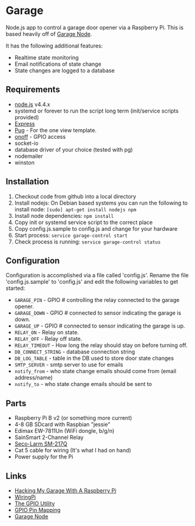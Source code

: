 # Garage

Node.js app to control a garage door opener via a Raspberry Pi. This is based heavily off of [Garage Node](https://github.com/brentnycum/garage-node).

It has the following additional features:

 * Realtime state monitoring
 * Email notifications of state change
 * State changes are logged to a database

## Requirements

 * [node.js](http://nodejs.org/) v4.4.x
 * systemd or forever to run the script long term (init/service scripts provided)
 * [Express](http://expressjs.com/)
 * [Pug](https://github.com/pugjs/pug) - For the one view template.
 * [onoff](https://github.com/fivdi/onoff) - GPIO access
 * socket-io
 * database driver of your choice (tested with pg)
 * nodemailer
 * winston

## Installation

1. Checkout code from github into a local directory
2. Install nodejs:
   On Debian based systems you can run the following to install node: `[sudo] apt-get install nodejs npm`
3. Install node dependencies: `npm install`
4. Copy init or systemd service script to the correct place
5. Copy config.js.sample to config.js and change for your hardware
6. Start process: `service garage-control start`
7. Check process is running: `service garage-control status`

## Configuration

Configuration is accomplished via a file called 'config.js'. Rename the file 'config.js.sample' to 'config.js' and edit
the following variables to get started:

 * `GARAGE_PIN` - GPIO # controlling the relay connected to the garage opener.
 * `GARAGE_DOWN` - GPIO # connected to sensor indicating the garage is down.
 * `GARAGE_UP` - GPIO # connected to sensor indicating the garage is up. 
 * `RELAY_ON` - Relay on state.
 * `RELAY_OFF` - Relay off state.
 * `RELAY_TIMEOUT` - How long the relay should stay on before turning off.
 * `DB_CONNECT_STRING` - database connection string
 * `DB_LOG_TABLE` - table in the DB used to store door state changes
 * `SMTP_SERVER` - smtp server to use for emails
 * `notify_from` - who state change emails should come from (email address/name)
 * `notify_to` - who state change emails should be sent to

## Parts

 * Raspberry Pi B v2 (or something more current)
 * 4-8 GB SDcard with Raspbian "jessie"
 * Edimax EW-7811Un (WiFi dongle, b/g/n)
 * SainSmart 2-Channel Relay
 * [Seco-Larm SM-217Q](http://www.smarthome.com/seco-larm-enforcer-sm-217q-w-miniature-surface-mount-contact-magnet.html)
 * Cat 5 cable for wiring (It's what I had on hand)
 * Power supply for the Pi

## Links

 * [Hacking My Garage With A Raspberry Pi](http://itsbrent.net/2013/03/hacking-my-garage-with-a-raspberry-pi/)
 * [WiringPi](https://projects.drogon.net/raspberry-pi/wiringpi/)
 * [The GPIO Utility](https://projects.drogon.net/raspberry-pi/wiringpi/the-gpio-utility/)
 * [GPIO Pin Mapping](https://projects.drogon.net/raspberry-pi/wiringpi/pins/)
 * [Garage Node](https://github.com/brentnycum/garage-node)
